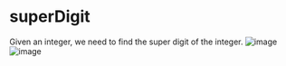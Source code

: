 # superDigit
Given an integer, we need to find the super digit of the integer.
![image](https://user-images.githubusercontent.com/43896389/222938364-66161f5a-57c0-4951-944a-c0e90d86bf71.png)
![image](https://user-images.githubusercontent.com/43896389/222938374-baa9bfd8-641a-471b-b348-06be430a5a7f.png)
